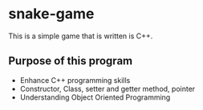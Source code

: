 # snake-game

This is a simple game that is written is C++. 

## Purpose of this program

* Enhance C++ programming skills
* Constructor, Class, setter and getter method, pointer
* Understanding Object Oriented Programming 
